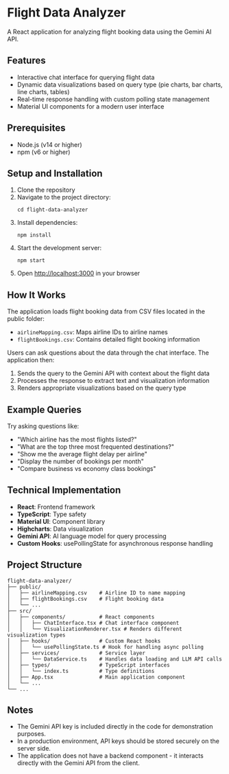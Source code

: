 # Flight Data Analyzer

A React application for analyzing flight booking data using the Gemini AI API.

## Features

- Interactive chat interface for querying flight data
- Dynamic data visualizations based on query type (pie charts, bar charts, line charts, tables)
- Real-time response handling with custom polling state management
- Material UI components for a modern user interface

## Prerequisites

- Node.js (v14 or higher)
- npm (v6 or higher)

## Setup and Installation

1. Clone the repository
2. Navigate to the project directory:
   ```
   cd flight-data-analyzer
   ```
3. Install dependencies:
   ```
   npm install
   ```
4. Start the development server:
   ```
   npm start
   ```
5. Open [http://localhost:3000](http://localhost:3000) in your browser

## How It Works

The application loads flight booking data from CSV files located in the public folder:
- `airlineMapping.csv`: Maps airline IDs to airline names
- `flightBookings.csv`: Contains detailed flight booking information

Users can ask questions about the data through the chat interface. The application then:

1. Sends the query to the Gemini API with context about the flight data
2. Processes the response to extract text and visualization information
3. Renders appropriate visualizations based on the query type

## Example Queries

Try asking questions like:
- "Which airline has the most flights listed?"
- "What are the top three most frequented destinations?"
- "Show me the average flight delay per airline"
- "Display the number of bookings per month"
- "Compare business vs economy class bookings"

## Technical Implementation

- **React**: Frontend framework
- **TypeScript**: Type safety
- **Material UI**: Component library
- **Highcharts**: Data visualization
- **Gemini API**: AI language model for query processing
- **Custom Hooks**: usePollingState for asynchronous response handling

## Project Structure

```
flight-data-analyzer/
├── public/
│   ├── airlineMapping.csv    # Airline ID to name mapping
│   ├── flightBookings.csv    # Flight booking data
│   └── ...
├── src/
│   ├── components/           # React components
│   │   ├── ChatInterface.tsx # Chat interface component
│   │   └── VisualizationRenderer.tsx # Renders different visualization types
│   ├── hooks/                # Custom React hooks
│   │   └── usePollingState.ts # Hook for handling async polling
│   ├── services/             # Service layer
│   │   └── DataService.ts    # Handles data loading and LLM API calls
│   ├── types/                # TypeScript interfaces
│   │   └── index.ts          # Type definitions
│   ├── App.tsx               # Main application component
│   └── ...
└── ...
```

## Notes

- The Gemini API key is included directly in the code for demonstration purposes.
- In a production environment, API keys should be stored securely on the server side.
- The application does not have a backend component - it interacts directly with the Gemini API from the client.
